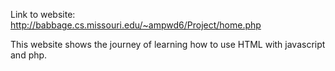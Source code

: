 Link to website: http://babbage.cs.missouri.edu/~ampwd6/Project/home.php

This website shows the journey of learning how to use HTML with javascript and php. 
